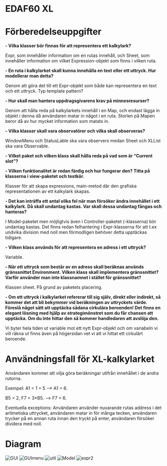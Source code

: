 # EDAF60 XL

# Förberedelseuppgifter

**- Vilka klasser bör finnas för att representera ett kalkylark?**

Expr, som innehåller information om en rutas innehåll, och Sheet, som innehåller information om vilket Expression-objekt som finns i vilken ruta.

**- En ruta i kalkylarket skall kunna innehålla en text eller ett uttryck. Hur modellerar man detta?**

Genom att göra det till ett Expr-objekt som både kan representera en text och ett uttryck. Typ template pattern?

**- Hur skall man hantera uppdragsgivarens krav på minnesresurser?**

Genom att hålla reda på kalkylarkets innehåll i en Map, och endast lägga in objekt i denna då användaren matar in något i en ruta. Storlen på Mapen beror då av hur mycket information som matats in.

**- Vilka klasser skall vara observatörer och vilka skall observeras?**

WindowMenu och StatusLable ska vara observers medan Sheet och XLList ska vara Observable.

**- Vilket paket och vilken klass skall hålla reda på vad som är “Current slot”?**

**- Vilken funktionalitet är redan färdig och hur fungerar den? Titta på klasserna i view-paketet och testkör.**

Klasser för att skapa expressions, main-metod där den grafiska representationen av ett kalkylark skapas. 

**- Det kan inträffa ett antal olika fel när man försöker ändra innehållet i ett kalkylark. Då skall undantag kastas. Var skall dessa undantag fångas och hanteras?**

I Model-paketet men möjligtvis även i Controller-paketet (-klasserna) bör undantag kastas. Det finns redan felhantering i Expr-klasserna för att t.ex undvika division med noll men förmodligen behöver detta upptäckas tidigare. 

**- Vilken klass används för att representera en adress i ett uttryck?**

Variable. 

**- När ett uttryck som består av en adress skall beräknas används gränssnittet Environment. Vilken klass skall implementera gränssnittet? Varför använder man inte klassnamnet i stället för gränssnittet?**

Klassen sheet. På grund av paketets placering. 

**- Om ett uttryck i kalkylarket refererar till sig själv, direkt eller indirekt, så kommer det att bli bekymmer vid beräkningen av uttryckets värde. Föreslå något sätt att upptäcka sådana cirkulära beroenden! Det finns en elegant lösning med hjälp av strategimönstret som du får chansen att upptäcka. Om du inte hittar den så kommer handledaren att avslöja den.**

Vi byter hela tiden ut variable mot ett nytt Expr-objekt och om variabeln vi vill räkna ut finns även på högersidan vet vi att vi hittat ett cirkulärt beroende. 





# Användningsfall för XL-kalkylarket 
Användaren kommer att vilja göra beräkningar utifrån innehållet i de andra rutorna. 

Exempel: A1 = 1 + 5 --> A1 = 6. 

B5 = 2, F7 = 3*B5. --> F7 = 6.


Eventuella exceptions: Användaren använder nuvarande rutas address i det aritmetiska uttrycket, användaren matar in för många tecken, användaren trycker på en annan ruta innan den tryckt på enter, användaren försöker dividera med noll. 
# Diagram

![GUI](KlassdiagramGui.png)
![GUImenu](KlassdiagramGuiMenu.png)
![util](KlassdiagramUtil.png)
![Model](KlassdiagramModel.png)
![expr2](KlassdiagramExpr2.png)






